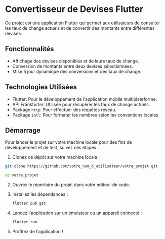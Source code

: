 # Convertisseur de Devises Flutter

Ce projet est une application Flutter qui permet aux utilisateurs de consulter les taux de change actuels et de convertir des montants entre différentes devises.

## Fonctionnalités

- Affichage des devises disponibles et de leurs taux de change.
- Conversion de montants entre deux devises sélectionnées.
- Mise à jour dynamique des conversions et des taux de change.

## Technologies Utilisées

- Flutter: Pour le développement de l'application mobile multiplateforme.
- API Frankfurter: Utilisée pour récupérer les taux de change actuels.
- Package `http`: Pour effectuer des requêtes réseau.
- Package `intl`: Pour formater les nombres selon les conventions locales.

## Démarrage

Pour lancer le projet sur votre machine locale pour des fins de développement et de test, suivez ces étapes :

1. Clonez ce dépôt sur votre machine locale :

```bash
git clone https://github.com/votre_nom_d_utilisateur/votre_projet.git

cd votre_projet
```

2. Ouvrez le répertoire du projet dans votre éditeur de code.
3. Installez les dépendances :
    ```bash
    flutter pub get
    ```
4. Lancez l'application sur un émulateur ou un appareil connecté :

    ```bash
    flutter run
    ```
   
5. Profitez de l'application !